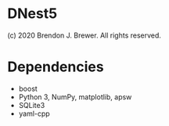 DNest5
======

(c) 2020 Brendon J. Brewer. All rights reserved.

Dependencies
============

* boost
* Python 3, NumPy, matplotlib, apsw
* SQLite3
* yaml-cpp

